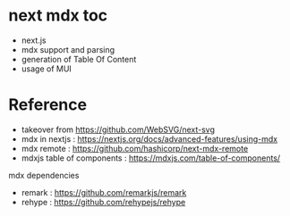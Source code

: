 # next mdx toc
* next.js
* mdx support and parsing
* generation of Table Of Content
* usage of MUI

# Reference
* takeover from https://github.com/WebSVG/next-svg
* mdx in nextjs : https://nextjs.org/docs/advanced-features/using-mdx
* mdx remote : https://github.com/hashicorp/next-mdx-remote
* mdxjs table of components : https://mdxjs.com/table-of-components/


mdx dependencies
* remark : https://github.com/remarkjs/remark
* rehype : https://github.com/rehypejs/rehype

